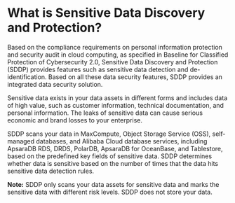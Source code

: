 # What is Sensitive Data Discovery and Protection?

Based on the compliance requirements on personal information protection and security audit in cloud computing, as specified in Baseline for Classified Protection of Cybersecurity 2.0, Sensitive Data Discovery and Protection \(SDDP\) provides features such as sensitive data detection and de-identification. Based on all these data security features, SDDP provides an integrated data security solution.

Sensitive data exists in your data assets in different forms and includes data of high value, such as customer information, technical documentation, and personal information. The leaks of sensitive data can cause serious economic and brand losses to your enterprise.

SDDP scans your data in MaxCompute, Object Storage Service \(OSS\), self-managed databases, and Alibaba Cloud database services, including ApsaraDB RDS, DRDS, PolarDB, ApsaraDB for OceanBase, and Tablestore, based on the predefined key fields of sensitive data. SDDP determines whether data is sensitive based on the number of times that the data hits sensitive data detection rules.

**Note:** SDDP only scans your data assets for sensitive data and marks the sensitive data with different risk levels. SDDP does not store your data.

